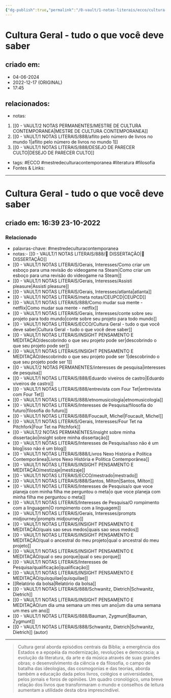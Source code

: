 ```yaml
---
{"dg-publish":true,"permalink":"/0-vault/1-notas-literais/ecco/cultura-geral-tudo-o-que-voce-deve-saber/","tags":["ECCO","mestredeculturacontemporanea","literatura","filosofia"],"dgHomeLink":true,"dgShowLocalGraph":true,"dgShowFileTree":true,"dgEnableSearch":true}
---
```


# Cultura Geral - tudo o que você deve saber

## criado em: 
- 04-06-2024
- 2022-12-17 (ORIGINAL)
- 17:45
## relacionados:
- notas:
1. [[0 - VAULT/2 NOTAS PERMANENTES/MESTRE DE CULTURA CONTEMPORANEA\|MESTRE DE CULTURA CONTEMPORANEA]]
2. [[0 - VAULT/1 NOTAS LITERAIS/888/aflito pelo número de livros no mundo 1\|aflito pelo número de livros no mundo 1]]
3. [[0 - VAULT/1 NOTAS LITERAIS/888/DESEJO DE PARECER CULTO\|DESEJO DE PARECER CULTO]]
- tags: #ECCO #mestredeculturacontemporanea #literatura #filosofia
- Fontes & Links: 
---
# Cultura Geral - tudo o que você deve saber

## criado em: 16:39 23-10-2022

### Relacionado

- palavras-chave: #mestredeculturacontemporanea 
- notas:- [[0 - VAULT/1 NOTAS LITERAIS/888/📕 DISSERTAÇÃO\|📕 DISSERTAÇÃO]]
- [[0 - VAULT/1 NOTAS LITERAIS/Gerais, Interesses/Como criar um esboço para uma revisão do videogame na Steam\|Como criar um esboço para uma revisão do videogame na Steam]]
- [[0 - VAULT/1 NOTAS LITERAIS/Gerais, Interesses/Assisti pleasure\|Assisti pleasure]]
- [[0 - VAULT/1 NOTAS LITERAIS/Gerais, Interesses/atlanta\|atlanta]]
- [[0 - VAULT/1 NOTAS LITERAIS/meta notas/CEUPCD\|CEUPCD]]
- [[0 - VAULT/1 NOTAS LITERAIS/888/Como mudar sua mente - netflix\|Como mudar sua mente - netflix]]
- [[0 - VAULT/1 NOTAS LITERAIS/Gerais, Interesses/conte sobre seu projeto para todo mundo\|conte sobre seu projeto para todo mundo]]
- [[0 - VAULT/1 NOTAS LITERAIS/ECCO/Cultura Geral - tudo o que você deve saber\|Cultura Geral - tudo o que você deve saber]]
- [[0 - VAULT/1 NOTAS LITERAIS/INSIGHT PENSAMENTO E MEDITAÇÃO/descobrindo o que seu projeto pode ser\|descobrindo o que seu projeto pode ser]]
- [[0 - VAULT/1 NOTAS LITERAIS/INSIGHT PENSAMENTO E MEDITAÇÃO/descobrindo o que seu projeto pode ser 1\|descobrindo o que seu projeto pode ser 1]]
- [[0 - VAULT/2 NOTAS PERMANENTES/interesses de pesquisa\|interesses de pesquisa]]
- [[0 - VAULT/1 NOTAS LITERAIS/888/Eduardo viveiros de castro\|Eduardo viveiros de castro]]
- [[0 - VAULT/1 NOTAS LITERAIS/888/entrevista com Four Tet\|entrevista com Four Tet]]
- [[0 - VAULT/1 NOTAS LITERAIS/888/etnomusicologia\|etnomusicologia]]
- [[0 - VAULT/1 NOTAS LITERAIS/Interesses de Pesquisa/filosofia do futuro\|filosofia do futuro]]
- [[0 - VAULT/1 NOTAS LITERAIS/888/Foucault, Michel\|Foucault, Michel]]
- [[0 - VAULT/1 NOTAS LITERAIS/Gerais, Interesses/Four Tet na Pitchfork\|Four Tet na Pitchfork]]
- [[0 - VAULT/2 NOTAS PERMANENTES/insight sobre minha dissertação\|insight sobre minha dissertação]]
- [[0 - VAULT/1 NOTAS LITERAIS/Interesses de Pesquisa/isso não é um blog\|isso não é um blog]]
- [[0 - VAULT/1 NOTAS LITERAIS/888/Livros Nexo História e Política Contemporânea\|Livros Nexo História e Política Contemporânea]]
- [[0 - VAULT/1 NOTAS LITERAIS/INSIGHT PENSAMENTO E MEDITAÇÃO/mestizaje\|mestizaje]]
- [[0 - VAULT/1 NOTAS LITERAIS/ECCO/mestrado\|mestrado]]
- [[0 - VAULT/1 NOTAS LITERAIS/888/Santos, Milton\|Santos, Milton]]
- [[0 - VAULT/1 NOTAS LITERAIS/Interesses de Pesquisa/o que voce planeja com minha filha me perguntou o meta\|o que voce planeja com minha filha me perguntou o meta]]
- [[0 - VAULT/1 NOTAS LITERAIS/Interesses de Pesquisa/O rompimento com a linguagem\|O rompimento com a linguagem]]
- [[0 - VAULT/1 NOTAS LITERAIS/Gerais, Interesses/prompts midjourney\|prompts midjourney]]
- [[0 - VAULT/1 NOTAS LITERAIS/INSIGHT PENSAMENTO E MEDITAÇÃO/quais sao seus medos\|quais sao seus medos]]
- [[0 - VAULT/1 NOTAS LITERAIS/INSIGHT PENSAMENTO E MEDITAÇÃO/qual o ancestral do meu projeto\|qual o ancestral do meu projeto]]
- [[0 - VAULT/1 NOTAS LITERAIS/INSIGHT PENSAMENTO E MEDITAÇÃO/qual o seu porque\|qual o seu porque]]
- [[0 - VAULT/1 NOTAS LITERAIS/Interesses de Pesquisa/qualificação\|qualificação]]
- [[0 - VAULT/1 NOTAS LITERAIS/INSIGHT PENSAMENTO E MEDITAÇÃO/quisquilae\|quisquilae]]
- [[Relatório da bolsa\|Relatório da bolsa]]
- [[0 - VAULT/1 NOTAS LITERAIS/888/Schwanitz, Dietrich\|Schwanitz, Dietrich]]
- [[0 - VAULT/1 NOTAS LITERAIS/INSIGHT PENSAMENTO E MEDITAÇÃO/um dia uma semana um mes um ano\|um dia uma semana um mes um ano]]
- [[0 - VAULT/1 NOTAS LITERAIS/888/Bauman, Zygmunt\|Bauman, Zygmunt]]
- [[0 - VAULT/1 NOTAS LITERAIS/888/Schwanitz, Dietrich\|Schwanitz, Dietrich]] (autor)
---

>Cultura geral aborda episódios centrais da Bíblia; a emergência dos Estados e a epopéia da modernização, revoluções e democracia; a evolução da literatura, da arte e da música através de suas grandes obras; o desenvolvimento da ciência e da filosofia, o campo de batalha das ideologias, das cosmogonias e das teorias, aborda também a educação dada pelos livros, colégios e universidades, pelos jornais e foros de opiniões. Um quadro cronológico, uma breve relação dos livros que transformaram o mundo e conselhos de leitura aumentam a utilidade desta obra imprescindível.